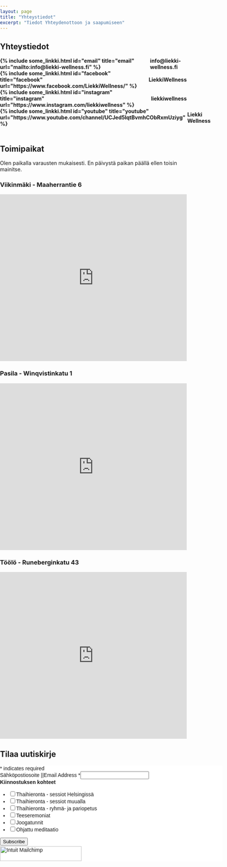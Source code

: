 ```yaml
---
layout: page
title: "Yhteystiedot"
excerpt: "Tiedot Yhteydenottoon ja saapumiseen"
---
```

<h2> Yhteystiedot </h2>
<div style="font-weight: bold; display: flex; align-items: center">{% include some_linkki.html id="email" title="email" url="mailto:info@liekki-wellness.fi" %}<span style="padding-left: 5px"> info@liekki-wellness.fi </span></div>
<div style="font-weight: bold; display: flex; align-items: center">{% include some_linkki.html id="facebook" title="facebook" url="https://www.facebook.com/LiekkiWellness/" %}<span style="padding-left: 5px"> LiekkiWellness </span></div>
<div style="font-weight: bold; display: flex; align-items: center">{% include some_linkki.html id="instagram" title="instagram" url="https://www.instagram.com/liekkiwellness" %}<span style="padding-left: 5px"> liekkiwellness </span></div>
<div style="font-weight: bold; display: flex; align-items: center">{% include some_linkki.html id="youtube" title="youtube" url="https://www.youtube.com/channel/UCJed5lqtBvmhCObRxmUziyg" %}<span style="padding-left: 5px"> Liekki Wellness </span></div>

<br />

<h2> Toimipaikat </h2>

Olen paikalla varausten mukaisesti. En päivystä paikan päällä ellen toisin mainitse.

<h3 id="viikinmäki"> Viikinmäki - Maaherrantie 6 </h3>
<iframe src="https://www.google.com/maps/embed?pb=!1m18!1m12!1m3!1d3962.13076616047!2d24.883439138164928!3d60.22929427064869!2m3!1f0!2f0!3f0!3m2!1i1024!2i768!4f13.1!3m3!1m2!1s0x469209b9597834c7%3A0xcb181398d1db9f96!2sLempe%C3%A4%20Liekki!5e0!3m2!1sen!2sfi!4v1633521058136!5m2!1sen!2sfi" width="100%" height="450" style="border:0;" allowfullscreen="" loading="lazy"></iframe>

<h3 id="pasila"> Pasila - Winqvistinkatu 1 </h3>
<iframe src="https://www.google.com/maps/embed?pb=!1m18!1m12!1m3!1d1982.8901418558585!2d24.92020337700457!3d60.19910094109873!2m3!1f0!2f0!3f0!3m2!1i1024!2i768!4f13.1!3m3!1m2!1s0x4692091e3288c885%3A0x674616dc58af30ee!2sFudoshin%20dojo!5e0!3m2!1sen!2sfi!4v1697466849321!5m2!1sen!2sfi" width="100%" height="450" style="border:0;" allowfullscreen="" loading="lazy" referrerpolicy="no-referrer-when-downgrade"></iframe>

<h3 id="töölö"> Töölö - Runeberginkatu 43 </h3>
<iframe src="https://www.google.com/maps/embed?pb=!1m18!1m12!1m3!1d1984.293993239725!2d24.919773377003082!3d60.17586594297443!2m3!1f0!2f0!3f0!3m2!1i1024!2i768!4f13.1!3m3!1m2!1s0x46920a30462bef89%3A0x2ed985101b8ad193!2sJoogakoulu%20Shanti!5e0!3m2!1sen!2sfi!4v1697466941097!5m2!1sen!2sfi" width="100%" height="450" style="border:0;" allowfullscreen="" loading="lazy" referrerpolicy="no-referrer-when-downgrade"></iframe>

<h2 id="uutiskirje"> Tilaa uutiskirje </h2>

<div id="mc_embed_shell">
      <link href="//cdn-images.mailchimp.com/embedcode/classic-061523.css" rel="stylesheet" type="text/css">
  <style type="text/css">
        #mc_embed_signup{background:#fff; false;clear:left; font:14px Helvetica,Arial,sans-serif; width: 600px;}
        /* Add your own Mailchimp form style overrides in your site stylesheet or in this style block.
           We recommend moving this block and the preceding CSS link to the HEAD of your HTML file. */
</style>
<div id="mc_embed_signup">
    <form action="https://liekki-wellness.us5.list-manage.com/subscribe/post?u=f78f36b197eed9551e25ab6f8&amp;id=4754f6febd&amp;f_id=003818eaf0" method="post" id="mc-embedded-subscribe-form" name="mc-embedded-subscribe-form" class="validate" target="_blank">
        <div id="mc_embed_signup_scroll">
            <div class="indicates-required"><span class="asterisk">*</span> indicates required</div>
            <div class="mc-field-group"><label for="mce-EMAIL">Sähköpostiosoite ||Email Address <span class="asterisk">*</span></label><input type="email" name="EMAIL" class="required email" id="mce-EMAIL" required="" value=""></div><div class="mc-field-group input-group"><strong>Kiinnostuksen kohteet </strong><ul><li><input type="checkbox" name="group[383927][1]" id="mce-group[383927]-383927-0" value=""><label for="mce-group[383927]-383927-0">Thaihieronta - sessiot Helsingissä</label></li><li><input type="checkbox" name="group[383927][32]" id="mce-group[383927]-383927-1" value=""><label for="mce-group[383927]-383927-1">Thaihieronta - sessiot muualla</label></li><li><input type="checkbox" name="group[383927][2]" id="mce-group[383927]-383927-2" value=""><label for="mce-group[383927]-383927-2">Thaihieronta - ryhmä- ja pariopetus</label></li><li><input type="checkbox" name="group[383927][4]" id="mce-group[383927]-383927-3" value=""><label for="mce-group[383927]-383927-3">Teeseremoniat</label></li><li><input type="checkbox" name="group[383927][8]" id="mce-group[383927]-383927-4" value=""><label for="mce-group[383927]-383927-4">Joogatunnit</label></li><li><input type="checkbox" name="group[383927][16]" id="mce-group[383927]-383927-5" value=""><label for="mce-group[383927]-383927-5">Ohjattu meditaatio</label></li></ul></div>
        <div id="mce-responses" class="clear foot">
            <div class="response" id="mce-error-response" style="display: none;"></div>
            <div class="response" id="mce-success-response" style="display: none;"></div>
        </div>
    <div aria-hidden="true" style="position: absolute; left: -5000px;">
        /* real people should not fill this in and expect good things - do not remove this or risk form bot signups */
        <input type="text" name="b_f78f36b197eed9551e25ab6f8_4754f6febd" tabindex="-1" value="">
    </div>
        <div class="optionalParent">
            <div class="clear foot">
                <input type="submit" name="subscribe" id="mc-embedded-subscribe" class="button" value="Subscribe">
                <p style="margin: 0px auto;"><a href="http://eepurl.com/iyExeo" title="Mailchimp - email marketing made easy and fun"><span style="display: inline-block; background-color: transparent; border-radius: 4px;"><img class="refferal_badge" src="https://digitalasset.intuit.com/render/content/dam/intuit/mc-fe/en_us/images/intuit-mc-rewards-text-dark.svg" alt="Intuit Mailchimp" style="width: 220px; height: 40px; display: flex; padding: 2px 0px; justify-content: center; align-items: center;"></span></a></p>
            </div>
        </div>
    </div>
</form>
</div>
<script type="text/javascript" src="//s3.amazonaws.com/downloads.mailchimp.com/js/mc-validate.js"></script><script type="text/javascript">(function($) {window.fnames = new Array(); window.ftypes = new Array();fnames[0]='EMAIL';ftypes[0]='email';fnames[1]='FNAME';ftypes[1]='text';fnames[2]='LNAME';ftypes[2]='text';/*
 * Translated default messages for the $ validation plugin.
 * Locale: FI
 */
$.extend($.validator.messages, {
	required: "T&auml;m&auml; kentt&auml; on pakollinen.",
	maxlength: $.validator.format("Voit sy&ouml;tt&auml;&auml; enint&auml;&auml;n {0} merkki&auml;."),
	minlength: $.validator.format("V&auml;hint&auml;&auml;n {0} merkki&auml;."),
	rangelength: $.validator.format("Sy&ouml;t&auml; v&auml;hint&auml;&auml;n {0} ja enint&auml;&auml;n {1} merkki&auml;."),
	email: "Sy&ouml;t&auml; oikea s&auml;hk&ouml;postiosoite.",
	url: "Sy&ouml;t&auml; oikea URL osoite.",
	date: "Sy&ouml;t&auml; oike p&auml;iv&auml;m&auml;&auml;r&auml;.",
	dateISO: "Sy&ouml;t&auml; oike p&auml;iv&auml;m&auml;&auml;r&auml; (VVVV-MM-DD).",
	number: "Sy&ouml;t&auml; numero.",
	digits: "Sy&ouml;t&auml; pelk&auml;st&auml;&auml;n numeroita.",
	equalTo: "Sy&ouml;t&auml; sama arvo uudestaan.",
	range: $.validator.format("Sy&ouml;t&auml; arvo {0} ja {1} v&auml;lilt&auml;."),
	max: $.validator.format("Sy&ouml;t&auml; arvo joka on yht&auml; suuri tai suurempi kuin {0}."),
	min: $.validator.format("Sy&ouml;t&auml; arvo joka on pienempi tai yht&auml; suuri kuin {0}."),
	creditcard: "Sy&ouml;t&auml; voimassa oleva luottokorttinumero."
});}(jQuery));var $mcj = jQuery.noConflict(true);</script></div>


<style>
  #map {
    height: 100%;
  }
  html, body {
    height: 100%;
    margin: 0;
    padding: 0;
  }
</style>

<!--
<div id="schema"> </div>
<div id="google-reviews"></div>
-->